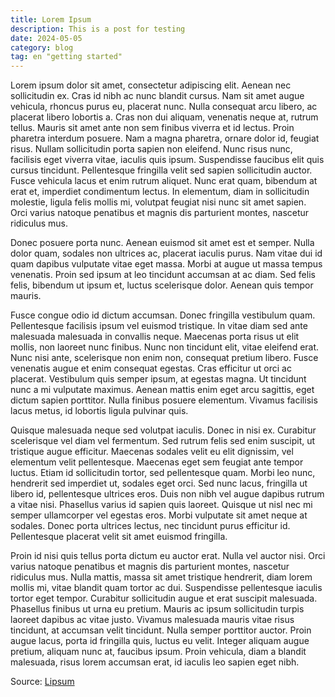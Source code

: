 ```yaml
---
title: Lorem Ipsum
description: This is a post for testing
date: 2024-05-05
category: blog
tag: en "getting started"
---
```

Lorem ipsum dolor sit amet, consectetur adipiscing elit. Aenean nec sollicitudin ex. Cras id nibh ac nunc blandit cursus. Nam sit amet augue vehicula, rhoncus purus eu, placerat nunc. Nulla consequat arcu libero, ac placerat libero lobortis a. Cras non dui aliquam, venenatis neque at, rutrum tellus. Mauris sit amet ante non sem finibus viverra et id lectus. Proin pharetra interdum posuere. Nam a magna pharetra, ornare dolor id, feugiat risus. Nullam sollicitudin porta sapien non eleifend. Nunc risus nunc, facilisis eget viverra vitae, iaculis quis ipsum. Suspendisse faucibus elit quis cursus tincidunt. Pellentesque fringilla velit sed sapien sollicitudin auctor. Fusce vehicula lacus et enim rutrum aliquet. Nunc erat quam, bibendum at erat et, imperdiet condimentum lectus. In elementum, diam in sollicitudin molestie, ligula felis mollis mi, volutpat feugiat nisi nunc sit amet sapien. Orci varius natoque penatibus et magnis dis parturient montes, nascetur ridiculus mus.

Donec posuere porta nunc. Aenean euismod sit amet est et semper. Nulla dolor quam, sodales non ultrices ac, placerat iaculis purus. Nam vitae dui id quam dapibus vulputate vitae eget massa. Morbi at augue ut massa tempus venenatis. Proin sed ipsum at leo tincidunt accumsan at ac diam. Sed felis felis, bibendum ut ipsum et, luctus scelerisque dolor. Aenean quis tempor mauris.

Fusce congue odio id dictum accumsan. Donec fringilla vestibulum quam. Pellentesque facilisis ipsum vel euismod tristique. In vitae diam sed ante malesuada malesuada in convallis neque. Maecenas porta risus ut elit mollis, non laoreet nunc finibus. Nunc non tincidunt elit, vitae eleifend erat. Nunc nisi ante, scelerisque non enim non, consequat pretium libero. Fusce venenatis augue et enim consequat egestas. Cras efficitur ut orci ac placerat. Vestibulum quis semper ipsum, at egestas magna. Ut tincidunt nunc a mi vulputate maximus. Aenean mattis enim eget arcu sagittis, eget dictum sapien porttitor. Nulla finibus posuere elementum. Vivamus facilisis lacus metus, id lobortis ligula pulvinar quis.

Quisque malesuada neque sed volutpat iaculis. Donec in nisi ex. Curabitur scelerisque vel diam vel fermentum. Sed rutrum felis sed enim suscipit, ut tristique augue efficitur. Maecenas sodales velit eu elit dignissim, vel elementum velit pellentesque. Maecenas eget sem feugiat ante tempor luctus. Etiam id sollicitudin tortor, sed pellentesque quam. Morbi leo nunc, hendrerit sed imperdiet ut, sodales eget orci. Sed nunc lacus, fringilla ut libero id, pellentesque ultrices eros. Duis non nibh vel augue dapibus rutrum a vitae nisi. Phasellus varius id sapien quis laoreet. Quisque ut nisl nec mi semper ullamcorper vel egestas eros. Morbi vulputate sit amet neque at sodales. Donec porta ultrices lectus, nec tincidunt purus efficitur id. Pellentesque placerat velit sit amet euismod fringilla.

Proin id nisi quis tellus porta dictum eu auctor erat. Nulla vel auctor nisi. Orci varius natoque penatibus et magnis dis parturient montes, nascetur ridiculus mus. Nulla mattis, massa sit amet tristique hendrerit, diam lorem mollis mi, vitae blandit quam tortor ac dui. Suspendisse pellentesque iaculis tortor eget tempor. Curabitur sollicitudin augue et erat suscipit malesuada. Phasellus finibus ut urna eu pretium. Mauris ac ipsum sollicitudin turpis laoreet dapibus ac vitae justo. Vivamus malesuada mauris vitae risus tincidunt, at accumsan velit tincidunt. Nulla semper porttitor auctor. Proin augue lacus, porta id fringilla quis, luctus eu velit. Integer aliquam augue pretium, aliquam nunc at, faucibus ipsum. Proin vehicula, diam a blandit malesuada, risus lorem accumsan erat, id iaculis leo sapien eget nibh.

Source: [Lipsum](https://www.lipsum.com)
